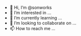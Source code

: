- 👋 Hi, I’m @sonworks
- 👀 I’m interested in ...
- 🌱 I’m currently learning ...
- 💞️ I’m looking to collaborate on ...
- 📫 How to reach me ...

<!---
sonworks/sonworks is a ✨ special ✨ repository because its `README.md` (this file) appears on your GitHub profile.
You can click the Preview link to take a look at your changes.
--->
